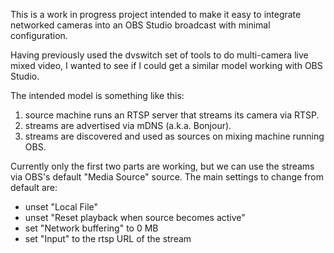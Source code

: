 This is a work in progress project intended to make it easy to
integrate networked cameras into an OBS Studio broadcast with minimal
configuration.

Having previously used the dvswitch set of tools to do multi-camera
live mixed video, I wanted to see if I could get a similar model
working with OBS Studio.

The intended model is something like this:

1. source machine runs an RTSP server that streams its camera via RTSP.
2. streams are advertised via mDNS (a.k.a. Bonjour).
3. streams are discovered and used as sources on mixing machine running OBS.

Currently only the first two parts are working, but we can use the
streams via OBS's default "Media Source" source.  The main settings to
change from default are:

* unset "Local File"
* unset "Reset playback when source becomes active"
* set "Network buffering" to 0 MB
* set "Input" to the rtsp URL of the stream
